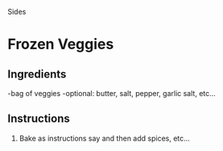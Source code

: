 Sides

# Frozen Veggies

## Ingredients

-bag of veggies
-optional: butter, salt, pepper, garlic salt, etc...

## Instructions 

1. Bake as instructions say and then add spices, etc...

